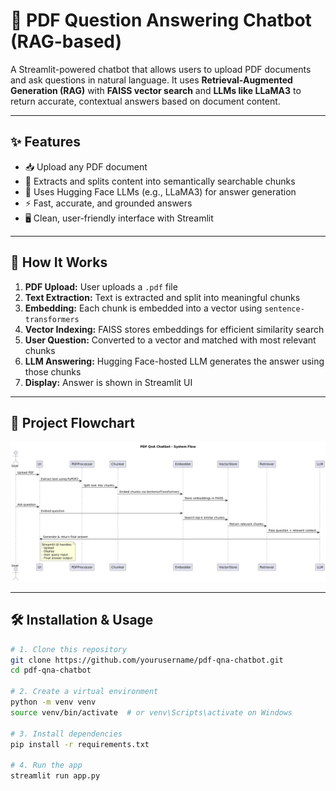 # 📄 PDF Question Answering Chatbot (RAG-based)

A Streamlit-powered chatbot that allows users to upload PDF documents and ask questions in natural language. It uses **Retrieval-Augmented Generation (RAG)** with **FAISS vector search** and **LLMs like LLaMA3** to return accurate, contextual answers based on document content.

---

## ✨ Features

- 📥 Upload any PDF document
- 🔎 Extracts and splits content into semantically searchable chunks
- 🧠 Uses Hugging Face LLMs (e.g., LLaMA3) for answer generation
- ⚡ Fast, accurate, and grounded answers
- 🖥️ Clean, user-friendly interface with Streamlit

---

## 🧠 How It Works

1. **PDF Upload:** User uploads a `.pdf` file
2. **Text Extraction:** Text is extracted and split into meaningful chunks
3. **Embedding:** Each chunk is embedded into a vector using `sentence-transformers`
4. **Vector Indexing:** FAISS stores embeddings for efficient similarity search
5. **User Question:** Converted to a vector and matched with most relevant chunks
6. **LLM Answering:** Hugging Face-hosted LLM generates the answer using those chunks
7. **Display:** Answer is shown in Streamlit UI

---

## 🧭 Project Flowchart

![PDF QnA Flowchart](https://github.com/sanchitnanda03/PDF_Chatbot/blob/main/assets/flowchart.png)

---

## 🛠️ Installation & Usage

```bash
# 1. Clone this repository
git clone https://github.com/yourusername/pdf-qna-chatbot.git
cd pdf-qna-chatbot

# 2. Create a virtual environment
python -m venv venv
source venv/bin/activate  # or venv\Scripts\activate on Windows

# 3. Install dependencies
pip install -r requirements.txt

# 4. Run the app
streamlit run app.py
